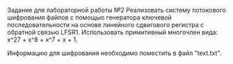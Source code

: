 Задание для лабораторной работы №2
Реализовать систему потокового шифрования файлов с помощью генератора ключевой последовательности на основе линейного сдвигового регистра
с обратной связью LFSR1. Использовать примитивный многочлен вида: x^27 + x^8 + x^7 + x + 1.

Информацию для шифрования необходимо поместить в файл "text.txt".

